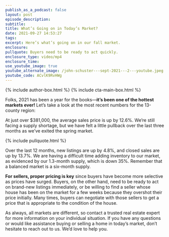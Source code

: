 ```yaml
---
publish_as_a_podcast: false
layout: post
episode_description:
subtitle:
title: What’s Going on in Today’s Market?
date: 2021-09-27 14:53:27
tags:
excerpt: Here’s what’s going on in our fall market.
enclosure:
pullquote: Buyers need to be ready to act quickly.
enclosure_type: video/mp4
enclosure_time:
use_youtube_image: true
youtube_alternate_image: /john-schuster---sept-2021---2---youtube.jpeg
youtube_code: ACvlK9RvHWg
---
```


{% include author-box.html %}
{% include cta-main-box.html %}

Folks, 2021 has been a year for the books—**it’s been one of the hottest markets ever\!** Let’s take a look at the most recent numbers for the 13-county region:

At just over $381,000, the average sales price is up by 12.6%. We’re still facing a supply shortage, but we have felt a little pullback over the last three months as we’ve exited the spring market.

{% include pullquote.html %}

Over the last 12 months, new listings are up by 4.8%, and closed sales are up by 13.7%. We are having a difficult time adding inventory to our market, as evidenced by our 1.3-month supply, which is down 35%. Remember that a balanced market is a six-month supply.

**For sellers, proper pricing is key** since buyers have become more selective as prices have surged. Buyers, on the other hand, need to be ready to act on brand-new listings immediately, or be willing to find a seller whose house has been on the market for a few weeks because they overshot their price initially. Many times, buyers can negotiate with those sellers to get a price that is appropriate to the condition of the house.

As always, all markets are different, so contact a trusted real estate expert for more information on your individual situation. If you have any questions or would like assistance buying or selling a home in today’s market, don’t hesitate to reach out to us. We’d love to help you.
